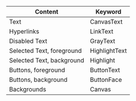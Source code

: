 | Content                   | Keyword       |
| ------------------------- | ------------- |
| Text                      | CanvasText    |
| Hyperlinks                | LinkText      |
| Disabled Text             | GrayText      |
| Selected Text, foreground | HighlightText |
| Selected Text, background | Highlight     |
| Buttons, foreground       | ButtonText    |
| Buttons, background       | ButtonFace    |
| Backgrounds               | Canvas        |
